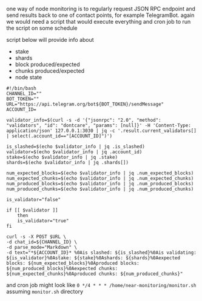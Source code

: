 one way of node monitoring is to regularly request JSON RPC endpoint and send results back to one of contact points, for example TelegramBot.
again we would need a script that would execute everything and cron job to run the script on some schedule

script below will provide info about
- stake
- shards
- block produced/expected
- chunks produced/expected
- node state
```
#!/bin/bash
CHANNEL_ID=""
BOT_TOKEN=""
URL="https://api.telegram.org/bot${BOT_TOKEN}/sendMessage"
ACCOUNT_ID=

validator_info=$(curl -s -d '{"jsonrpc": "2.0", "method": "validators", "id": "dontcare", "params": [null]}' -H 'Content-Type: application/json' 127.0.0.1:3030 | jq -c '.result.current_validators[] | select(.account_id=="[ACCOUNT_ID]")')

is_slashed=$(echo $validator_info | jq .is_slashed)
validator=$(echo $validator_info | jq .account_id)
stake=$(echo $validator_info | jq .stake)
shards=$(echo $validator_info | jq .shards[])

num_expected_blocks=$(echo $validator_info | jq .num_expected_blocks)
num_expected_chunks=$(echo $validator_info | jq .num_expected_chunks)
num_produced_blocks=$(echo $validator_info | jq .num_produced_blocks)
num_produced_chunks=$(echo $validator_info | jq .num_produced_chunks)

is_validator="false"

if [[ $validator ]]
    then
    is_validator="true"
fi

curl -s -X POST $URL \
-d chat_id=${CHANNEL_ID} \
-d parse_mode="Markdown" \
-d text="*${ACCOUNT_ID}* %0Ais slashed: ${is_slashed}%0Ais validating: ${is_validator}%0Astake: ${stake}%0Ashards: ${shards}%0Aexpected blocks: ${num_expected_blocks}%0Aproduced blocks: ${num_produced_blocks}%0Aexpected chunks: ${num_expected_chunks}%0Aproduced chunks: ${num_produced_chunks}"
```

and cron job might look like `0 */4 * * * /home/near-monitoring/monitor.sh` assuming `monitor.sh` directory
